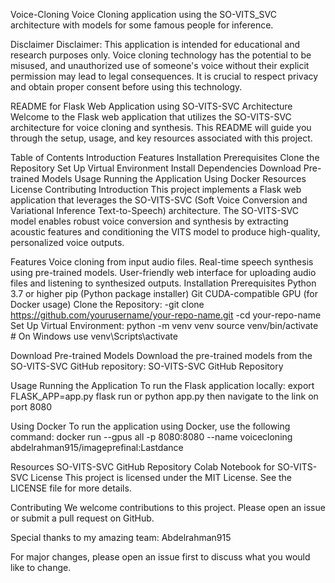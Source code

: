 Voice-Cloning
Voice Cloning application using the SO-VITS_SVC architecture with models for some famous people for inference.

Disclaimer
Disclaimer: This application is intended for educational and research purposes only. Voice cloning technology has the potential to be misused, and unauthorized use of someone's voice without their explicit permission may lead to legal consequences. It is crucial to respect privacy and obtain proper consent before using this technology.

README for Flask Web Application using SO-VITS-SVC Architecture
Welcome to the Flask web application that utilizes the SO-VITS-SVC architecture for voice cloning and synthesis. This README will guide you through the setup, usage, and key resources associated with this project.

Table of Contents
Introduction
Features
Installation
Prerequisites
Clone the Repository
Set Up Virtual Environment
Install Dependencies
Download Pre-trained Models
Usage
Running the Application
Using Docker
Resources
License
Contributing
Introduction
This project implements a Flask web application that leverages the SO-VITS-SVC (Soft Voice Conversion and Variational Inference Text-to-Speech) architecture. The SO-VITS-SVC model enables robust voice conversion and synthesis by extracting acoustic features and conditioning the VITS model to produce high-quality, personalized voice outputs.

Features
Voice cloning from input audio files.
Real-time speech synthesis using pre-trained models.
User-friendly web interface for uploading audio files and listening to synthesized outputs.
Installation
Prerequisites
Python 3.7 or higher
pip (Python package installer)
Git
CUDA-compatible GPU (for Docker usage)
Clone the Repository:
-git clone https://github.com/yourusername/your-repo-name.git
-cd your-repo-name
Set Up Virtual Environment:
python -m venv venv
source venv/bin/activate  # On Windows use venv\Scripts\activate

Download Pre-trained Models
Download the pre-trained models from the SO-VITS-SVC GitHub repository: SO-VITS-SVC GitHub Repository

Usage
Running the Application
To run the Flask application locally:
export FLASK_APP=app.py
flask run
or python app.py
then navigate to the link on port 8080

Using Docker
To run the application using Docker, use the following command:
docker run --gpus all -p 8080:8080 --name voicecloning abdelrahman915/imageprefinal:Lastdance

Resources
SO-VITS-SVC GitHub Repository
Colab Notebook for SO-VITS-SVC
License
This project is licensed under the MIT License. See the LICENSE file for more details.

Contributing
We welcome contributions to this project. Please open an issue or submit a pull request on GitHub.

Special thanks to my amazing team: Abdelrahman915

For major changes, please open an issue first to discuss what you would like to change.





